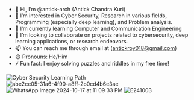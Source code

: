 - 👋 Hi, I’m @antick-arch (Antick Chandra Kuri)
- 👀 I’m interested in Cyber Security, Research in various fields, Programming (especially deep learning), and Problem analysis.
- 🌱 I’m currently learning Computer and Communication Engineering
- 💞️ I’m looking to collaborate on projects related to cybersecurity, deep learning applications, or research endeavors.
- 📫 You can reach me through email at (antickroy018@gmail.com) 
- 😄 Pronouns: He/Him
- ⚡ Fun fact: I enjoy solving puzzles and riddles in my free time!
  
![Cyber Security Learning Path](https://github.com/antick-arch/antick-arch/assets/156878911/559a89c6-047a-41cc-a6d7-97e1ec560ba5)
![abe2ce05-31a6-4f90-a8ff-2b0cd4b6e3ae](https://github.com/antick-arch/antick-arch/assets/156878911/65d7a369-dfb2-4ab0-b881-595c85873cde)
![WhatsApp Image 2024-10-17 at 11 09 33 PM](https://github.com/user-attachments/assets/ea242ee6-34fd-45ef-98de-221f90f18d1d)
![E241003](https://github.com/user-attachments/assets/ce762390-8abf-4e80-a78a-e94faa0ec2cf)
<!---
antick-arch/antick-arch is a ✨ special ✨ repository because its `README.md` (this file) appears on your GitHub profile.
You can click the Preview link to take a look at your changes.
--->

